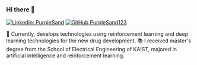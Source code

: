 ### Hi there 👋

[![Linkedin: PurpleSand](https://img.shields.io/badge/-Yongjun%20Cho-blueviolet?style=flat-square&logo=Linkedin&logoColor=white&link=https://www.linkedin.com/in/purplesand/)](https://www.linkedin.com/in/purplesand/)
[![GitHub PurpleSand123](https://img.shields.io/github/followers/PurpleSand123?label=follow&style=social)](https://github.com/PurpleSand123)

🔭 Currently, develops technologies using reinforcement learning and deep learning technologies for the new drug development.
📚 I received master's degree from the School of Electrical Engineering of KAIST, majored in artificial intelligence and reinforcement learning.

<!--
**PurpleSand123/PurpleSand123** is a ✨ _special_ ✨ repository because its `README.md` (this file) appears on your GitHub profile

[![PurpleSand123's GitHub stats](https://github-readme-stats.vercel.app/api?username=PurpleSand123)](https://github.com/PurpleSand123/github-readme-stats)

Here are some ideas to get you started:

- 🔭 I’m currently working on ...
- 🌱 I’m currently learning ...
- 👯 I’m looking to collaborate on ...
- 🤔 I’m looking for help with ...
- 💬 Ask me about ...
- 📫 How to reach me: ...
- 😄 Pronouns: ...
- ⚡ Fun fact: ...
-->
